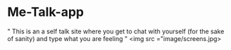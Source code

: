 # Me-Talk-app

"
This is an a self talk site where you get to chat with yourself (for the sake of sanity) and type what you are feeling
"
<img src ="image/screens.jpg>